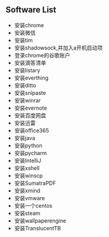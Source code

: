## Software List

* 安装chrome
* 安装微信
* 安装tim
* 安装shadowsock,并加入a开机启动项
* 登录chrome的谷歌账户
* 安装滴答清单
* 安装listary
* 安装everthing
* 安装ditto
* 安装snipaste
* 安装winrar
* 安装evernote
* 安装百度网盘
* 安装迅雷
* 安装office365
* 安装java
* 安装python
* 安装pycharm
* 安装IntelliJ
* 安装xshell
* 安装winscp
* 安装SumatraPDF
* 安装xmind
* 安装vmware
* 安装一个centos
* 安装steam
* 安装wallpaperengine
* 安装TranslucentTB
